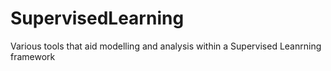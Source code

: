 # SupervisedLearning
Various tools that aid modelling and analysis within a Supervised Leanrning framework
